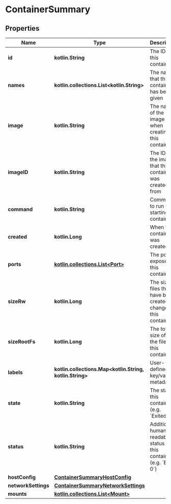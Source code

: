 
# ContainerSummary

## Properties
Name | Type | Description | Notes
------------ | ------------- | ------------- | -------------
**id** | **kotlin.String** | The ID of this container |  [optional]
**names** | **kotlin.collections.List&lt;kotlin.String&gt;** | The names that this container has been given |  [optional]
**image** | **kotlin.String** | The name of the image used when creating this container |  [optional]
**imageID** | **kotlin.String** | The ID of the image that this container was created from |  [optional]
**command** | **kotlin.String** | Command to run when starting the container |  [optional]
**created** | **kotlin.Long** | When the container was created |  [optional]
**ports** | [**kotlin.collections.List&lt;Port&gt;**](Port.md) | The ports exposed by this container |  [optional]
**sizeRw** | **kotlin.Long** | The size of files that have been created or changed by this container |  [optional]
**sizeRootFs** | **kotlin.Long** | The total size of all the files in this container |  [optional]
**labels** | **kotlin.collections.Map&lt;kotlin.String, kotlin.String&gt;** | User-defined key/value metadata. |  [optional]
**state** | **kotlin.String** | The state of this container (e.g. &#x60;Exited&#x60;) |  [optional]
**status** | **kotlin.String** | Additional human-readable status of this container (e.g. &#x60;Exit 0&#x60;) |  [optional]
**hostConfig** | [**ContainerSummaryHostConfig**](ContainerSummaryHostConfig.md) |  |  [optional]
**networkSettings** | [**ContainerSummaryNetworkSettings**](ContainerSummaryNetworkSettings.md) |  |  [optional]
**mounts** | [**kotlin.collections.List&lt;Mount&gt;**](Mount.md) |  |  [optional]



